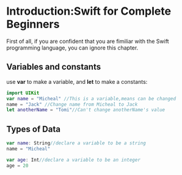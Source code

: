 # Introduction:Swift for Complete Beginners

First of all, if you are confident that you are fimiliar with the Swift programming language, you can ignore this chapter.

## Variables and constants

use **var** to make a variable, and **let** to make a constants:

```swift
import UIKit
var name = "Micheal" //This is a variable,means can be changed
name = "Jack" //Change name from Micheal to Jack
let anotherName = "Tomi"//Can't change anotherName's value
```

## Types of Data

```swift
var name: String//declare a variable to be a string
name = "Micheal"

var age: Int//declare a variable to be an integer
age = 20
```


